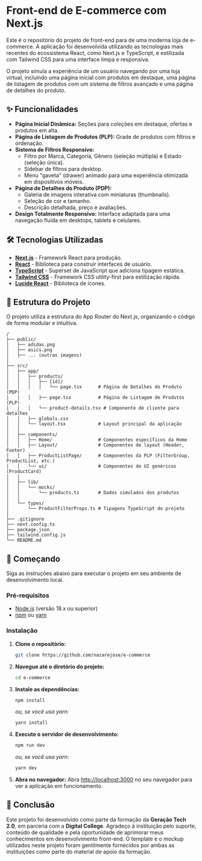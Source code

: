 # Front-end de E-commerce com Next.js

Este é o repositório do projeto de front-end para de uma moderna loja de e-commerce. A aplicação foi desenvolvida utilizando as tecnologias mais recentes do ecossistema React, como Next.js e TypeScript, e estilizada com Tailwind CSS para uma interface limpa e responsiva.

O projeto simula a experiência de um usuário navegando por uma loja virtual, incluindo uma página inicial com produtos em destaque, uma página de listagem de produtos com um sistema de filtros avançado e uma página de detalhes do produto.

## ✨ Funcionalidades

- **Página Inicial Dinâmica:** Seções para coleções em destaque, ofertas e produtos em alta.
- **Página de Listagem de Produtos (PLP):** Grade de produtos com filtros e ordenação.
- **Sistema de Filtros Responsivo:**
    - Filtro por Marca, Categoria, Gênero (seleção múltipla) e Estado (seleção única).
    - Sidebar de filtros para desktop.
    - Menu "gaveta" (drawer) animado para uma experiência otimizada em dispositivos móveis.
- **Página de Detalhes do Produto (PDP):**
    - Galeria de imagens interativa com miniaturas (thumbnails).
    - Seleção de cor e tamanho.
    - Descrição detalhada, preço e avaliações.
- **Design Totalmente Responsivo:** Interface adaptada para uma navegação fluida em desktops, tablets e celulares.

## 🛠️ Tecnologias Utilizadas

- **[Next.js](https://nextjs.org/)** - Framework React para produção.
- **[React](https://react.dev/)** - Biblioteca para construir interfaces de usuário.
- **[TypeScript](https://www.typescriptlang.org/)** - Superset de JavaScript que adiciona tipagem estática.
- **[Tailwind CSS](https://tailwindcss.com/)** - Framework CSS utility-first para estilização rápida.
- **[Lucide React](https://lucide.dev/)** - Biblioteca de ícones.

## 📂 Estrutura do Projeto

O projeto utiliza a estrutura do App Router do Next.js, organizando o código de forma modular e intuitiva.

```
/
├── public/
│   ├── adidas.png
│   ├── asics.png
│   ├── ... (outras imagens)
│
├── src/
│   ├── app/
│   │   ├── products/
│   │   │   ├── [id]/
│   │   │   │   └── page.tsx      # Página de Detalhes do Produto (PDP)
│   │   │   ├── page.tsx          # Página de Listagem de Produtos (PLP)
│   │   │   └── product-details.tsx # Componente de cliente para detalhes
│   │   ├── globals.css
│   │   └── layout.tsx            # Layout principal da aplicação
│   │
│   ├── components/
│   │   ├── Home/                 # Componentes específicos da Home
│   │   ├── Layout/               # Componentes de layout (Header, Footer)
│   │   ├── ProductListPage/      # Componentes da PLP (FilterGroup, ProductList, etc.)
│   │   └── ui/                   # Componentes de UI genéricos (ProductCard)
│   │
│   ├── lib/
│   │   └── mocks/
│   │       └── products.ts       # Dados simulados dos produtos
│   │
│   └── types/
│       └── ProductFilterProps.ts # Tipagens TypeScript do projeto
│
├── .gitignore
├── next.config.ts
├── package.json
├── tailwind.config.js
└── README.md
```

## 🚀 Começando

Siga as instruções abaixo para executar o projeto em seu ambiente de desenvolvimento local.

### Pré-requisitos

- [Node.js](https://nodejs.org/en) (versão 18.x ou superior)
- [npm](https://www.npmjs.com/) ou [yarn](https://yarnpkg.com/)

### Instalação

1.  **Clone o repositório:**
    ```bash
    git clone https://github.com/nazarejose/e-commerce
    ```

2.  **Navegue até o diretório do projeto:**
    ```bash
    cd e-commerce
    ```

3.  **Instale as dependências:**
    ```bash
    npm install
    ```
    *ou, se você usa yarn:*
    ```bash
    yarn install
    ```

4.  **Execute o servidor de desenvolvimento:**
    ```bash
    npm run dev
    ```
    *ou, se você usa yarn:*
    ```bash
    yarn dev
    ```

5.  **Abra no navegador:**
    Abra [http://localhost:3000](http://localhost:3000) no seu navegador para ver a aplicação em funcionamento.

## 🏁 Conclusão

Este projeto foi desenvolvido como parte da formação da **Geração Tech 2.0**, em parceria com a **Digital College**. Agradeço à instituição pelo suporte, conteúdo de qualidade e pela oportunidade de aprimorar meus conhecimentos em desenvolvimento front-end. O template e o mockup utilizados neste projeto foram gentilmente fornecidos por ambas as instituições como parte do material de apoio da formação.